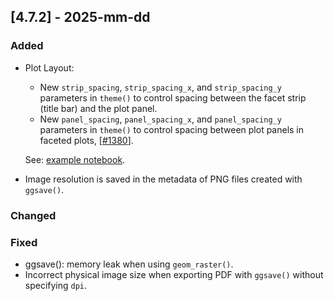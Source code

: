 ## [4.7.2] - 2025-mm-dd

### Added
- Plot Layout:

    - New `strip_spacing`, `strip_spacing_x`, and `strip_spacing_y` parameters in `theme()` to control spacing between the facet strip (title bar) and the plot panel.
    - New `panel_spacing`, `panel_spacing_x`, and `panel_spacing_y` parameters in `theme()` to control spacing between plot panels in faceted plots, [[#1380](https://github.com/JetBrains/lets-plot/issues/1380)].
    
    See: [example notebook](https://nbviewer.org/github/JetBrains/lets-plot/blob/master/docs/f-25d/facet_spacings.ipynb).

- Image resolution is saved in the metadata of PNG files created with `ggsave()`.

### Changed

### Fixed

- ggsave(): memory leak when using `geom_raster()`.
- Incorrect physical image size when exporting PDF with `ggsave()` without specifying `dpi`.
